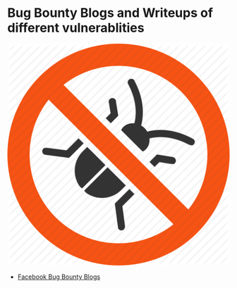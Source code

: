 # Bug Bounty Blogs and Writeups of different vulnerablities
[![Bug Bounty Blogs](files/bug.png)](files/Bug_bounty_blogs.md)
- [Facebook Bug Bounty Blogs](files/facebook-bugs.md)
